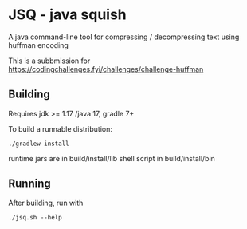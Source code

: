 # JSQ - java squish

A java command-line tool for compressing / decompressing text using huffman encoding


This is a subbmission for https://codingchallenges.fyi/challenges/challenge-huffman

## Building

Requires jdk >= 1.17 /java 17, gradle 7+

To build a runnable distribution:

```
./gradlew install
```

runtime jars are in build/install/lib
shell script in build/install/bin

## Running

After building, run with

```
./jsq.sh --help
```

